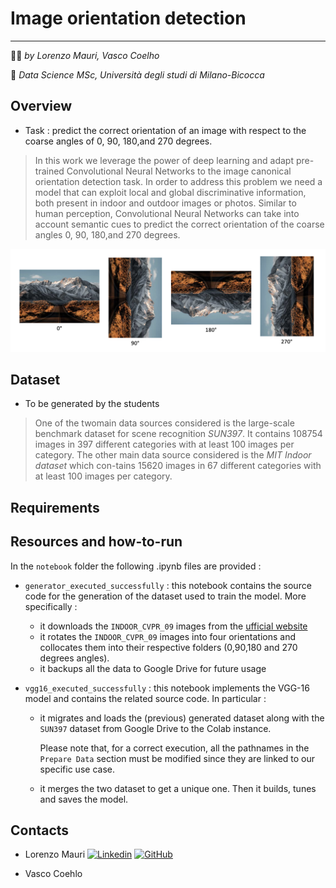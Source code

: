 # Image orientation detection 
---------------------------------------------------------
:technologist: *by Lorenzo Mauri, Vasco Coelho*

:round_pushpin: *Data Science MSc, Università degli studi di Milano-Bicocca*

## Overview
* Task : predict the correct orientation of an image with respect to the coarse angles of 0, 90, 180,and 270 degrees.

> In this work we leverage the power of deep learning and adapt pre-trained Convolutional Neural Networks to the image canonical orientation detection task.
In order to address this problem we need a model that can exploit local and global discriminative information, both present in indoor and outdoor images or photos. 
Similar to human perception, Convolutional Neural Networks can take into account semantic cues to predict the correct orientation of the coarse angles 0, 90, 180,and 270 degrees.

 
![sample image](figs/canonical_orientations_sample.png)


## Dataset

* To be generated by the students

> One of the twomain data sources considered is the large-scale benchmark dataset for scene recognition *SUN397*.  It contains 108754 images in 397 different categories with at least 100 images per category.
> The other main data source considered is the *MIT Indoor dataset* which con-tains  15620  images  in  67  different  categories  with  at  least  100  images  per category. 

## Requirements 


## Resources and how-to-run
In the `notebook` folder the following .ipynb files are provided : 

* `generator_executed_successfully` : this notebook contains the source code for the generation of the dataset used to train the model. More specifically : 
     *  it downloads the `INDOOR_CVPR_09` images from the [ufficial website](http://groups.csail.mit.edu/vision/LabelMe/NewImages/)
     *  it rotates the `INDOOR_CVPR_09` images into four orientations and collocates them into their respective folders (0,90,180 and 270 degrees angles).
     * it backups all the data to Google Drive for future usage 

* `vgg16_executed_successfully` : this notebook implements the VGG-16 model and contains the related source code. In particular : 
     * it migrates and loads the (previous) generated dataset along with the `SUN397` dataset from Google Drive to the            Colab instance.
 
       Please note that, for a correct execution,  all the pathnames in the `Prepare Data` section must be modified since          they are linked to our specific use case.
       
     * it merges the two dataset to get a unique one. Then it builds, tunes and saves the model. 


## Contacts 

* Lorenzo Mauri [![Linkedin](https://i.stack.imgur.com/gVE0j.png)](https://www.linkedin.com/in/lorenzo-mauri-773ba216b/) [![GitHub](https://i.stack.imgur.com/tskMh.png)](https://github.com/LorenzoMauri)

* Vasco Coehlo
